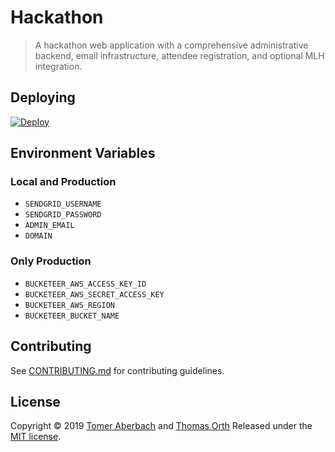 # Hackathon

> A hackathon web application with a comprehensive administrative backend, email infrastructure, attendee registration, and optional MLH integration.

## Deploying

[![Deploy](https://www.herokucdn.com/deploy/button.svg)](https://heroku.com/deploy)

## Environment Variables

### Local and Production
* `SENDGRID_USERNAME`
* `SENDGRID_PASSWORD`
* `ADMIN_EMAIL`
* `DOMAIN`

### Only Production
* `BUCKETEER_AWS_ACCESS_KEY_ID`
* `BUCKETEER_AWS_SECRET_ACCESS_KEY`
* `BUCKETEER_AWS_REGION`
* `BUCKETEER_BUCKET_NAME`

## Contributing

See [CONTRIBUTING.md](https://github.com/TomerAberbach/hackathon/blob/master/.github/CONTRIBUTING.md) for contributing guidelines.

## License

Copyright © 2019 [Tomer Aberbach](https://github.com/TomerAberbach) and [Thomas Orth](https://github.com/TomOrth)
Released under the [MIT license](https://github.com/TomerAberbach/hackathon/blob/master/LICENSE).
